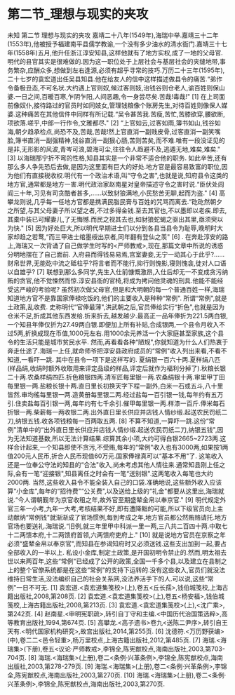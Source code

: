 # 第二节_理想与现实的夹攻

未知
第二节
理想与现实的夹攻
嘉靖二十八年(1549年),海瑞中举.嘉靖三十二年(1553年),他被授予福建南平县儒学教谕,一个没有多少油水的清水衙门.嘉靖三十七年(1558年)五月,他升任浙江淳安知县,这样他就有了地方实权,成了一地的父母官.
明代的县官其实是很难做的.因为这一职位处于上层社会与基层社会的夹缝地带,事务繁杂,应酬众多,想做到左右逢源,必须有超乎寻常的技巧.万历二十三年(1595年),二十七岁的袁宏道出任吴县知县.他在给友人的信中这样描述做县令的痛苦.“弟作令备极丑态,不可名状.大约遇上官则奴,候过客则妓,治钱谷则仓老人,谕百姓则保山婆.一日之间,百暖百寒,乍阴乍阳,人间恶趣,令一身尝尽矣.苦哉!毒哉!"
[1]
在上司面前像奴仆,接待路过的官员时如同妓女,管理钱粮像个账房先生,对待百姓则像保人媒婆.这种痛苦在其他信件中同样有所记载.“吴令甚苦我.苦瘦,苦忙,苦膝欲穿,腰欲断,项欲落.嗟乎,中郎一行作令,文雅都尽."
[2]
“上官如云,过客如雨,簿书如山,钱谷如海,朝夕趋承检点,尚恐不及,苦哉,苦哉!然上官直消一副贱皮骨,过客直消一副笑嘴脸,簿书直消一副强精神,钱谷直消一副狠心肠,苦则苦矣,而不难.唯有一段没证见的是非,无形影的风波,青岑可浪,碧海可尘,往往令人趋避不及,逃遁无地,难矣,难矣."
[3]
以海瑞那宁折不弯的性格,知县其实是一个非常不适合他的职务.
如此辛苦,还有那么多人争先恐后去做,是因为这里面有巨大的好处.地方官是最容易致富的职位,因为他们有直接税收权.明代有一个政治术语,叫“守令之害",也就是说,知府县令这类的地方官,通常都是地方一害.明代政治家赵南星对皇帝描述守令之害时说.“臣伏处闾阎三十年,习见有司贪酷者甚多,......以致豺狼满地,小民愁苦无聊,起而为盗."
[4]
高攀龙则说,几乎每一任地方官都是携满民脂民膏与百姓的咒骂而离去.“矻矻然朝夕之所望,与其父母妻子所以望之者,不过多得金钱.至去其官也,不以墨即以老疾.即去,其橐中装已可耀妻儿,了无悔憾.而民之视其去也,如豺狼蛇蝎之驱出其里,亟须臾以为快."
[5]
因为好处巨大,所以明代早期进士们以分到各县当县令为耻辱,晚明时大家却趋之若鹜,“而三甲进士绾墨绶出京者,同年翻有登仙之羡"
[6]
.
在奔赴淳安的路上,海瑞又一次背诵了自己做学生时写的<严师教戒>,现在,那篇文章中所说的诱惑分明地摆在了自己面前.
入府县而得钱易易焉,宫室妻妾,无宁一动其心于此乎?......财帛世界,无能矻中流之砥柱乎?将言者而不能行,抑行则愧影,寝则愧衾,徒对人口语以自雄乎?
[7]
联想到那么多同学,先生入仕前慷慨激昂,入仕后却无一不变成贪污纳贿的贪官,他不觉悚然而惊.淳安县衙的官椅,将成为拷问他灵魂的刑具.他能不能经受这严峻的考验呢?
虽然初次做父母官,但是和大明朝的每一个普通百姓一样,海瑞知道地方官不是靠国家俸禄吃饭的,他们的主要收入是种种“常例".
所谓“常例",就是土政策,乱收费.
史称明代“官俸最薄",洪武朝之后,官员俸给实行“折色",也就是因为仓米不足,折成其他东西发给.折来折去,越发越少.最高正一品年俸折为221.5两白银,一个知县年俸仅折为27.49两白银.即便加上所有补贴,合成银两,一个县令月收入不过5两,折换成现在币值,1000元左右.用1000余元养活一个大家庭甚至家族,这个县令的生活只能是城市贫民水平.
然而,再看看各种“陋规",你就知道为什么人们热衷于奔走仕途了.海瑞一上任,就命师爷把淳安县政府成员的“常例"收入列出来看,不看不知道,一看吓一跳.
其中在县令一项下是这样写的.
夏绢银一百六十两.夏样绢八匹(样品绢,收绢时额外收取用来评定品级的样品,评定后就作为福利分掉了).秋粮长银二十两.农桑样绢四匹.折色粮银四两.清军匠每里银一两.农桑绢银十两.审里甲丁田每里银一两.盐粮长银十两.直日里长初换天字下程一副外,白米一石或五斗,八十里皆然.审均徭每里银一两.造黄册每里银二两.经过盐每一百引银一钱,每年约有五万引.住卖盐每百引银一两,每年约有七千余引.催甲每里银一两.样漆一百斤.俸米每石折银一两.柴薪每一两收银二两.出外直日里长供应并店钱人情纱缎.起送农民罚纸二刀,纳银五钱.收各项钱粮每一百两取五两.
[8]
不算不知道,一算吓一跳.这份“常例"清单中的“出外直日里长供应并店钱人情纱缎.起送农民罚纸二刀,纳银五钱",因为无法知道基数,所以无法计算结果.综算其余小项,大约可得白银2665~2723两.这样合计起来,一个知县即使不贪污,不受贿,每年的“常例"收入也有3000两,如果按1两值200元人民币,折合人民币现值60万元.国家俸禄真可以“基本不用"了.
这笔收入还是一位奉公守法的知县的“合法"收入,尚未考虑其他人情往来.通常知县刚上任之际,会有一笔“迎接银",知县离任之时会有一笔“送别银".这两笔收入每笔也大约2000两.
当然,这些收入县令不能全装入自己的口袋.准确地说,这些额外收入应该算“小金库",每年的“招待费"“公关费",以及送给上级的“礼金"都要从这里出,海瑞就说.“今人谓朝觐年为京官收租之年,故外官至期盛辇金帛以奉京官."
[9]
明代规定外官三年一小考,九年一大考,考核结果不好,即有遭降黜的可能,所以下级官员向上主动献纳“常例钱"就渐渐成了官场惯例,每到考成之年,地方官员都公然贿赂请托.地方官场也要送礼.海瑞说.“旧例,就三年里甲中科派一里一两,三八共二百四十两.中取七十二两馈本府,十二两馈府首领,六两馈府吏府上."
[10]
就是说地方官员在京察之年必须“盛辇金帛以奉京官",而知县在参谒知府时又必须送钱.这些支出加到一起,要占全部收入的一半以上.
私设小金库,制定土政策,是开国初明令禁止的.然而,明太祖去世以来两百年,这些“常例"已经成了公开的政策,全国一千多个县,以及建立在县制之上的整个官僚系统都是在这些“常例"的支持下运转的.没有这些收入,官员们就没法维持日常生活,没法编织自己的社会关系网,没法养活手下的人.可以说,这些“常例"一日不可无.
[1]
袁宏道.<袁宏道集笺校>(上),卷五<丘长孺>,钱伯城笺校,上海古籍出版社,2008,第208页.
[2]
袁宏道.<袁宏道集笺校>(上),卷五<杨安福>,钱伯城笺校,上海古籍出版社,2008,第213页.
[3]
袁宏道.<袁宏道集笺校>(上),<沈广乘>,第242页.
[4]
赵南星.<申明宪职疏>,转引自丁守和主编.<中国历代治国策选粹>,高等教育出版社,1994,第674页.
[5]
高攀龙.<高子遗书>卷九<送陈二尹序>,转引自王天有.<明代国家机构研究>,故宫出版社,2014,第255页.
[6]
沈德符.<万历野获编>(中),卷二二<邑令轻重>,杨万里校点,上海古籍出版社,2012,第485页.
[7]
海瑞.<海瑞集>(下册),卷五<议论·严师教戒>,李锦全,陈宪猷校点,海南出版社,2003,第703-704页.
[8]
海瑞.<海瑞集>(上册),卷二<条例·兴革条例>,李锦全,陈宪猷校点,海南出版社,2003,第278-279页.
[9]
海瑞.<海瑞集>(上册),卷二<条例·兴革条例>,李锦全,陈宪猷校点,海南出版社,2003,第270页.
[10]
海瑞.<海瑞集>(上册),卷二<条例·兴革条例>,李锦全,陈宪猷校点,海南出版社,2003,第270页.